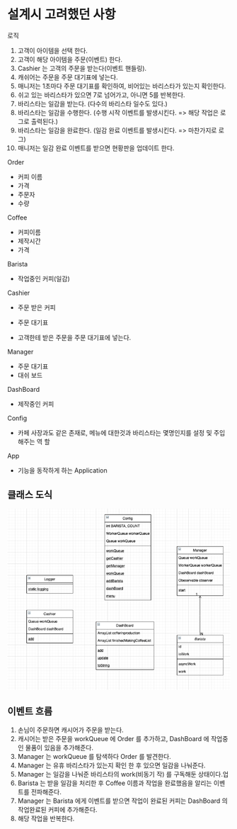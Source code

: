 # 설계시 고려했던 사항
로직


1. 고객이 아이템을 선택 한다.
2. 고객이 해당 아이템을 주문(이벤트) 한다.
3. Cashier 는 고객의 주문을 받는다(이벤트 핸들링).
4. 캐쉬어는 주문을 주문 대기표에 넣는다.
5. 매니저는 1초마다 주문 대기표를 확인하여, 비어있는 바리스타가 있는지 확인한다.
6. 쉬고 있는 바리스타가 있으면 7로 넘어가고, 아니면 5를 반복한다.
7. 바리스타는 일감을 받는다. (다수의 바리스타 일수도 있다.)
8. 바리스타는 일감을 수행한다. (수행 시작 이벤트를 발생시킨다. => 해당 작업은 로그로 출력된다.)
9. 바리스타는 일감을 완료한다. (일감 완료 이벤트를 발생시킨다. => 마찬가지로 로그)
10. 매니저는 일감 완료 이벤트를 받으면 현황판을 업데이트 한다.

Order

- 커피 이름
- 가격
- 주문자
- 수량

Coffee

- 커피이름
- 제작시간
- 가격

Barista

- 작업중인 커피(일감)

Cashier

- 주문 받은 커피
- 주문 대기표

- 고객한테 받은 주문을 주문 대기표에 넣는다.

Manager

- 주문 대기표
- 대쉬 보드

DashBoard

- 제작중인 커피

Config

- 카페 사장과도 같은 존재로, 메뉴에 대한것과 바리스타는 몇명인지를 설정 및 주입해주는 역
할
  
App

- 기능을 동작하게 하는 Application

## 클래스 도식

![img_1.png](img_1.png)

## 이벤트 흐름

1. 손님이 주문하면 캐시어가 주문을 받는다.
2. 캐시어는 받은 주문을 workQueue 에 Order 를 추가하고, DashBoard 에 작업중인 물품이 있음을 추가해준다.
3. Manager 는 workQueue 를 탐색하다 Order 를 발견한다.
4. Manager 는 유휴 바리스타가 있는지 확인 한 후 있으면 일감을 나눠준다.
5. Manager 는 일감을 나눠준 바리스타의 work(비동기 작) 를 구독해둔 상태이다.업
6. Barista 는 받을 일감을 처리한 후 Coffee 이름과 작업을 완료했음을 알리는 이벤트를 전파해준다.
7. Manager 는 Barista 에게 이벤트를 받으면 작업이 완료된 커피는 DashBoard 의 작업완료된 커피에 추가해준다.
8. 해당 작업을 반복한다.
